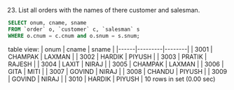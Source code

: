 23. List all orders with the names of there customer and salesman.

```SQL
SELECT onum, cname, sname
FROM `order` o, `customer` c, `salesman` s
WHERE o.cnum = c.cnum and o.snum = s.snum;
```
table view:
| onum | cname   | sname  |
|------|---------|--------|
| 3001 | CHAMPAK | LAXMAN |
| 3002 | HARDIK  | PIYUSH |
| 3003 | PRATIK  | RAJESH |
| 3004 | LAXIT   | NIRAJ  |
| 3005 | CHAMPAK | LAXMAN |
| 3006 | GITA    | MITI   |
| 3007 | GOVIND  | NIRAJ  |
| 3008 | CHANDU  | PIYUSH |
| 3009 | GOVIND  | NIRAJ  |
| 3010 | HARDIK  | PIYUSH |
10 rows in set (0.00 sec)
